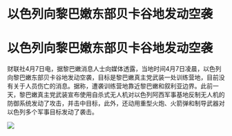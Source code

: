 # 以色列向黎巴嫩东部贝卡谷地发动空袭

# 以色列向黎巴嫩东部贝卡谷地发动空袭

财联社4月7日电，据黎巴嫩消息人士向媒体透露，当地时间4月7日凌晨，以色列向黎巴嫩东部贝卡谷地发动空袭，目标是黎巴嫩真主党武装一处训练营地，目前没有关于人员伤亡的消息。据称，遭袭训练营地靠近黎巴嫩和叙利亚边界。此前一天，黎巴嫩真主党武装宣布使用自杀式无人机对以色列阿西军事基地反制无人机的防御系统发动了攻击，并击中目标，此外，还动用重型火炮、火箭弹和制导武器对以色列多个军事目标发动了袭击。

![](https://inews.gtimg.com/news_bt/O1J6ZpPStcUmwZbJec3rs7PlgAHYA5I1KCdxz5-0KkiIwAA/1000)

